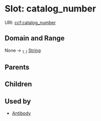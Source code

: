 
# Slot: catalog_number



URI: [ccf:catalog_number](http://purl.org/ccf/catalog_number)


## Domain and Range

None &#8594;  <sub>1..1</sub> [String](types/String.md)

## Parents


## Children


## Used by

 * [Antibody](Antibody.md)
